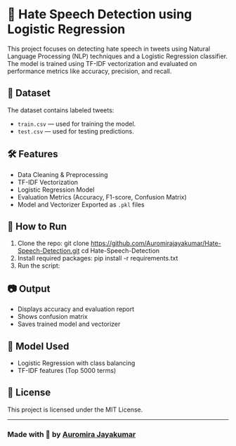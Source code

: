 # 💬 Hate Speech Detection using Logistic Regression

This project focuses on detecting hate speech in tweets using Natural Language Processing (NLP) techniques and a Logistic Regression classifier. The model is trained using TF-IDF vectorization and evaluated on performance metrics like accuracy, precision, and recall.

## 📂 Dataset
The dataset contains labeled tweets:
- `train.csv` — used for training the model.
- `test.csv` — used for testing predictions.

## 🛠️ Features
- Data Cleaning & Preprocessing
- TF-IDF Vectorization
- Logistic Regression Model
- Evaluation Metrics (Accuracy, F1-score, Confusion Matrix)
- Model and Vectorizer Exported as `.pkl` files

## 🚀 How to Run
1. Clone the repo:
git clone https://github.com/Auromirajayakumar/Hate-Speech-Detection.git
cd Hate-Speech-Detection
2. Install required packages:
pip install -r requirements.txt
3. Run the script:

## 📷 Output
- Displays accuracy and evaluation report
- Shows confusion matrix
- Saves trained model and vectorizer

## 🧠 Model Used
- Logistic Regression with class balancing
- TF-IDF features (Top 5000 terms)

## 📄 License
This project is licensed under the MIT License.

---

### Made with 💜 by [Auromira Jayakumar](https://github.com/Auromirajayakumar)


